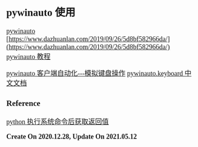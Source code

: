<font size=4 face='楷体'>

## pywinauto 使用

[pywinauto](https://github.com/pywinauto/pywinauto/)
[https://www.dazhuanlan.com/2019/09/26/5d8bf582966da/](https://www.dazhuanlan.com/2019/09/26/5d8bf582966da/)
[pywinauto 教程](https://blog.csdn.net/weixin_40161673/article/details/83246861)

[pywinauto 客户端自动化---模拟键盘操作](https://my.oschina.net/u/4343232/blog/4422531)
[pywinauto.keyboard 中文文档](https://www.kancloud.cn/gnefnuy/pywinauto_doc/1193047)

### Reference

[python 执行系统命令后获取返回值](https://www.cnblogs.com/sunshine-blog/p/13602597.html)

**Create On 2020.12.28, Update On 2021.05.12**
